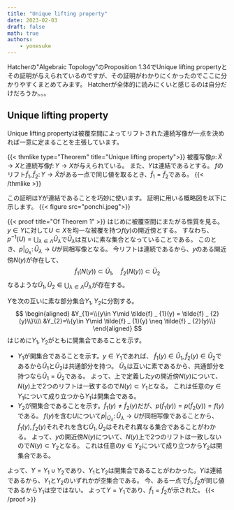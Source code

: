 ```yaml
---
title: "Unique lifting property"
date: 2023-02-03
draft: false
math: true
authors:
    - yonesuke
---
```


Hatcherの"Algebraic Topology"のProposition 1.34でUnique lifting propertyとその証明が与えられているのですが、その証明がわかりにくかったのでここに分かりやすくまとめてみます。
Hatcherが全体的に読みにくいと感じるのは自分だけだろうか。。。

## Unique lifting property

Unique lifting propertyは被覆空間によってリフトされた連続写像が一点を決めれば一意に定まることを主張しています。

{{< thmlike type="Theorem" title="Unique lifting property">}}
被覆写像$p\colon \tilde{X}\to X$と連続写像$f\colon Y\to X$が与えられている。
また、$Y$は連結であるとする。
$f$のリフト$\tilde{f} _{1},\tilde{f} _{2}\colon Y\to\tilde{X}$がある一点で同じ値を取るとき、$\tilde{f} _{1}=\tilde{f} _{2}$である。
{{< /thmlike >}}

この証明は$Y$が連結であることを巧妙に使います。
証明に用いる概略図を以下に示します。
{{< figure src="ponchi.jpeg">}}

{{< proof title="Of Theorem 1" >}}
はじめに被覆空間にまたがる性質を見る。
$y\in Y$に対して$U\subset X$を均一な被覆を持つ$f(y)$の開近傍とする。
すなわち、$p^{-1}(U)=\bigcup_{\lambda\in\Lambda}\tilde{U} _ {\lambda}$で$\tilde{U} _ {\lambda}$は互いに素な集合となっていることである。
このとき、$\left.p\right| _ {\tilde{U} _ {\lambda}}\colon\tilde{U} _ {\lambda}\to U$が同相写像となる。
今リフトは連続であるから、$y$のある開近傍$N(y)$が存在して、
$$
\tilde{f} _ {1}(N(y))\subset \tilde{U} _ {1},\quad \tilde{f} _ {2}(N(y))\subset \tilde{U} _ {2}
$$
なるような$\tilde{U} _ {1},\tilde{U} _ {2}\in\bigcup_{\lambda\in\Lambda}\tilde{U} _ {\lambda}$が存在する。

$Y$を次の互いに素な部分集合$Y_{1},Y_{2}$に分割する。
$$
\begin{aligned}
&Y_{1}=\\{y\in Y\mid \tilde{f} _ {1}(y) = \tilde{f} _ {2}(y)\\}\\\\
&Y_{2}=\\{y\in Y\mid \tilde{f} _ {1}(y) \neq \tilde{f} _ {2}(y)\\}
\end{aligned}
$$
はじめに$Y_{1},Y_{2}$がともに開集合であることを示す。
- $Y_{1}$が開集合であることを示す。$y\in Y_{1}$であれば、
$\tilde{f} _ {1}(y)\in\tilde{U} _ {1}, \tilde{f} _ {2}(y)\in\tilde{U} _ {2}$であるから$\tilde{U} _ {1}$と$\tilde{U} _ {2}$は共通部分を持つ。
$\tilde{U} _ {\lambda}$は互いに素であるから、共通部分を持つなら$\tilde{U} _ {1}=\tilde{U} _ {2}$である。
よって、上で定義した$y$の開近傍$N(y)$について、$N(y)$上で2つのリフトは一致するので$N(y)\subset Y_{1}$となる。
これは任意の$y\in Y_{1}$について成り立つから$Y_{1}$は開集合である。
- $Y_{2}$が開集合であることを示す。$\tilde{f} _ {1}(y)\ne\tilde{f} _ {2}(y)$だが、$p(\tilde{f} _ {1}(y))=p(\tilde{f} _ {2}(y))=f(y)$である。
$f(y)$を含む$U$について$\left.p\right| _ {\tilde{U} _ {\lambda}}\colon\tilde{U} _ {\lambda}\to U$が同相写像であることから、
$\tilde{f} _ {1}(y),\tilde{f} _ {2}(y)$それぞれを含む$\tilde{U} _ {1},\tilde{U} _ {2}$はそれぞれ異なる集合であることがわかる。
よって、$y$の開近傍$N(y)$について、$N(y)$上で2つのリフトは一致しないので$N(y)\subset Y_{2}$となる。
これは任意の$y\in Y_{2}$について成り立つから$Y_{2}$は開集合である。

よって、$Y=Y_{1}\cup Y_{2}$であり、$Y_{1}$と$Y_{2}$は開集合であることがわかった。$Y$は連結であるから、$Y_{1}$と$Y_{2}$のいずれかが空集合である。
今、ある一点で$\tilde{f} _ {1},\tilde{f} _ {2}$が同じ値であるから$Y_{1}$は空ではない。
よって$Y=Y_{1}$であり、$\tilde{f} _ {1} = \tilde{f} _ {2}$が示された。
{{< /proof >}}